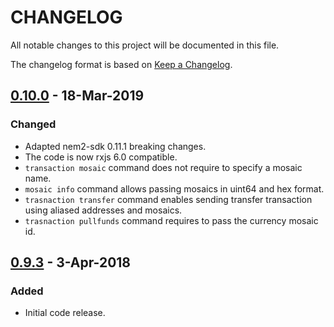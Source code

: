 # CHANGELOG

All notable changes to this project will be documented in this file.

The changelog format is based on [Keep a Changelog](https://keepachangelog.com/en/1.0.0/).

## [0.10.0] - 18-Mar-2019

### Changed
- Adapted nem2-sdk 0.11.1 breaking changes.
- The code is now rxjs 6.0 compatible.
- ``transaction mosaic`` command does not require to specify a mosaic name.
- ``mosaic info`` command allows passing mosaics in uint64 and hex format.
- ``trasnaction transfer`` command enables sending transfer transaction using aliased addresses and mosaics.
- ``trasnaction pullfunds`` command requires to pass the currency mosaic id.

## [0.9.3] - 3-Apr-2018
### Added
- Initial code release.

[0.10.0]: https://github.com/nemtech/nem2-cli/compare/v0.9.3...v0.10.0
[0.9.3]: https://github.com/nemtech/nem2-cli/releases/v0.9.3
